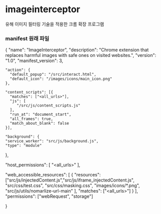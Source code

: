 # imageinterceptor
유해 이미지 필터링 기술을 적용한 크롬 확장 프로그램


### manifest 원래 파일

{
    "name": "ImageInterceptor",
    "description": "Chrome extension that replaces harmful images with safe ones on visited websites.",
    "version": "1.0",
    "manifest_version": 3,

    "action": {
      "default_popup": "/src/interact.html",
      "default_icon": "/images/icons/main_icon.png"
    },

    "content_scripts": [{
      "matches": ["<all_urls>"],
      "js": [
         "/src/js/content_scripts.js"
      ],
      "run_at": "document_start",
      "all_frames": true,
      "match_about_blank": false
    }],

    "background": {
    "service_worker": "src/js/background.js",
    "type": "module"
  },

  "host_permissions": [
    "<all_urls>"
  ],

  "web_accessible_resources": [
  {
    "resources": ["src/js/injectedContent.js","src/js/iframe_injectedContent.js", 
                  "src/css/test.css", "src/css/masking.css", 
                  "images/icons/*.png", "src/js/utils/nomarlize-url-main"
                  ],
    "matches": ["<all_urls>"]
  }
],
"permissions": ["webRequest", "storage"]

}

